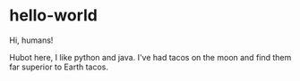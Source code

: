 # hello-world

Hi, humans!

Hubot here, I like python and java.
I've had tacos on the moon and find them far superior to Earth tacos.


